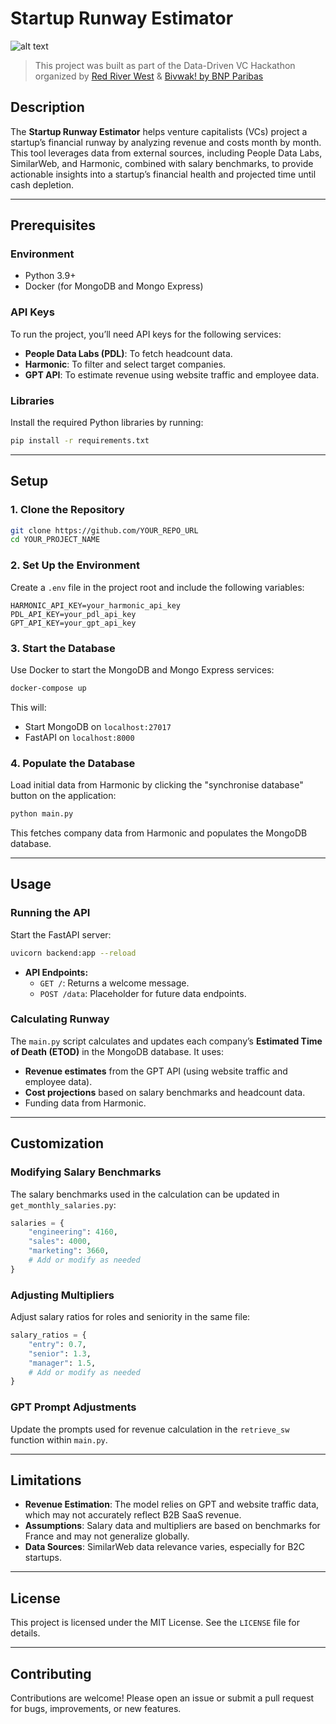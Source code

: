 
# Startup Runway Estimator

![alt text](https://i.imgur.com/O8vZHPM.png)

> This project was built as part of the Data-Driven VC Hackathon organized by [Red River West](https://redriverwest.com) & [Bivwak! by BNP Paribas](https://bivwak.bnpparibas/)

## Description
The **Startup Runway Estimator** helps venture capitalists (VCs) project a startup’s financial runway by analyzing revenue and costs month by month. This tool leverages data from external sources, including People Data Labs, SimilarWeb, and Harmonic, combined with salary benchmarks, to provide actionable insights into a startup’s financial health and projected time until cash depletion.

---

## Prerequisites

### Environment
- Python 3.9+
- Docker (for MongoDB and Mongo Express)

### API Keys
To run the project, you’ll need API keys for the following services:
- **People Data Labs (PDL)**: To fetch headcount data.
- **Harmonic**: To filter and select target companies.
- **GPT API**: To estimate revenue using website traffic and employee data.

### Libraries
Install the required Python libraries by running:
```bash
pip install -r requirements.txt
```

---

## Setup

### 1. Clone the Repository
```bash
git clone https://github.com/YOUR_REPO_URL
cd YOUR_PROJECT_NAME
```

### 2. Set Up the Environment
Create a `.env` file in the project root and include the following variables:
```env
HARMONIC_API_KEY=your_harmonic_api_key
PDL_API_KEY=your_pdl_api_key
GPT_API_KEY=your_gpt_api_key
```

### 3. Start the Database
Use Docker to start the MongoDB and Mongo Express services:
```bash
docker-compose up
```
This will:
- Start MongoDB on `localhost:27017`
- FastAPI on `localhost:8000`

### 4. Populate the Database
Load initial data from Harmonic by clicking the "synchronise database" button on the application:
```bash
python main.py
```
This fetches company data from Harmonic and populates the MongoDB database.

---

## Usage

### Running the API
Start the FastAPI server:
```bash
uvicorn backend:app --reload
```
- **API Endpoints:**
  - `GET /`: Returns a welcome message.
  - `POST /data`: Placeholder for future data endpoints.

### Calculating Runway
The `main.py` script calculates and updates each company’s **Estimated Time of Death (ETOD)** in the MongoDB database. It uses:
- **Revenue estimates** from the GPT API (using website traffic and employee data).
- **Cost projections** based on salary benchmarks and headcount data.
- Funding data from Harmonic.

---

## Customization

### Modifying Salary Benchmarks
The salary benchmarks used in the calculation can be updated in `get_monthly_salaries.py`:
```python
salaries = {
    "engineering": 4160,
    "sales": 4000,
    "marketing": 3660,
    # Add or modify as needed
}
```

### Adjusting Multipliers
Adjust salary ratios for roles and seniority in the same file:
```python
salary_ratios = {
    "entry": 0.7,
    "senior": 1.3,
    "manager": 1.5,
    # Add or modify as needed
}
```

### GPT Prompt Adjustments
Update the prompts used for revenue calculation in the `retrieve_sw` function within `main.py`.

---

## Limitations
- **Revenue Estimation**: The model relies on GPT and website traffic data, which may not accurately reflect B2B SaaS revenue.
- **Assumptions**: Salary data and multipliers are based on benchmarks for France and may not generalize globally.
- **Data Sources**: SimilarWeb data relevance varies, especially for B2C startups.

---

## License
This project is licensed under the MIT License. See the `LICENSE` file for details.

---

## Contributing
Contributions are welcome! Please open an issue or submit a pull request for bugs, improvements, or new features.